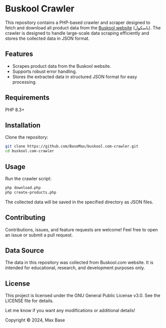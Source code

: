 # Buskool Crawler

This repository contains a PHP-based crawler and scraper designed to fetch and download all product data from the [Buskool website](http://www.buskool.com/) (باسکول). The crawler is designed to handle large-scale data scraping efficiently and stores the collected data in JSON format.

## Features

- Scrapes product data from the Buskool website.
- Supports robust error handling.
- Stores the extracted data in structured JSON format for easy processing.

## Requirements

PHP 8.3+

## Installation

Clone the repository:
   ```bash
   git clone https://github.com/BaseMax/buskool.com-crawler.git
   cd buskool.com-crawler
   ```

## Usage

Run the crawler script:
   ```bash
   php download.php
   php create-products.php
   ```

The collected data will be saved in the specified directory as JSON files.

## Contributing

Contributions, issues, and feature requests are welcome! Feel free to open an issue or submit a pull request.

## Data Source

The data in this repository was collected from Buskool.com website. It is intended for educational, research, and development purposes only.

## License

This project is licensed under the GNU General Public License v3.0. See the LICENSE file for details.

Let me know if you want any modifications or additional details!

Copyright © 2024, Max Base
